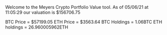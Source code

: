 Welcome to the Meyers Crypto Portfolio Value tool. 
As of 05/06/21 at 11:05:29 our valuation is $156706.75 

BTC Price = $57199.05
 ETH Price = $3563.64
BTC Holdings = 1.06BTC
 ETH holdings = 26.960005962ETH 

